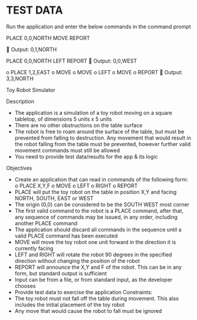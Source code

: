 # TEST DATA
Run the application and enter the below commands in the command prompt

PLACE 0,0,NORTH
MOVE
REPORT

	Output: 0,1,NORTH

PLACE 0,0,NORTH
LEFT
REPORT
	Output: 0,0,WEST

o	PLACE 1,2,EAST
o	MOVE
o	MOVE
o	LEFT
o	MOVE
o	REPORT
	Output: 3,3,NORTH


Toy Robot Simulator

Description
-	The application is a simulation of a toy robot moving on a square tabletop, of dimensions 5 units x 5 units
-	There are no other obstructions on the table surface
-	The robot is free to roam around the surface of the table, but must be prevented from falling to destruction. Any movement that would result in the robot falling from the table must be prevented, however further valid movement commands must still be allowed
-	You need to provide test data/results for the app & its logic

Objectives
-	Create an application that can read in commands of the following form:
o	PLACE X,Y,F
o	MOVE
o	LEFT
o	RIGHT
o	REPORT
-	PLACE will put the toy robot on the table in position X,Y and facing NORTH, SOUTH, EAST or WEST
-	The origin (0,0) can be considered to be the SOUTH WEST most corner
-	The first valid command to the robot is a PLACE command, after that, any sequence of commands may be issued, in any order, including another PLACE command
-	The application should discard all commands in the sequence until a valid PLACE command has been executed
-	MOVE will move the toy robot one unit forward in the direction it is currently facing
-	LEFT and RIGHT will rotate the robot 90 degrees in the specified direction without changing the position of the robot
-	REPORT will announce the X,Y and F of the robot. This can be in any form, but standard output is sufficient
-	Input can be from a file, or from standard input, as the developer chooses
-	Provide test data to exercise the application
Constraints:
-	The toy robot must not fall off the table during movement. This also includes the initial placement of the toy robot
-	Any move that would cause the robot to fall must be ignored
